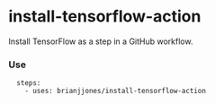 # install-tensorflow-action
Install TensorFlow as a step in a GitHub workflow.

### Use

```
  steps:
    - uses: brianjjones/install-tensorflow-action
```